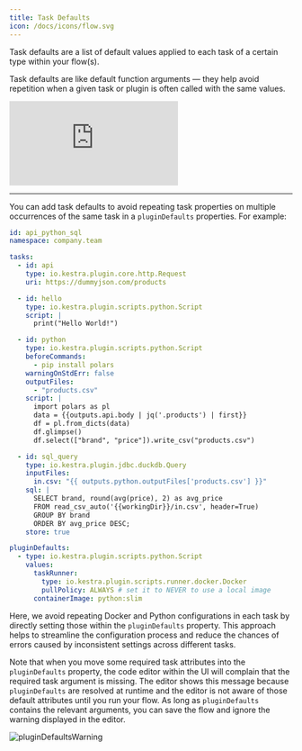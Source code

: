 ```yaml
---
title: Task Defaults
icon: /docs/icons/flow.svg
---
```


Task defaults are a list of default values applied to each task of a certain type within your flow(s). 

Task defaults are like default function arguments — they help avoid repetition when a given task or plugin is often called with the same values.

<div class="video-container">
  <iframe src="https://www.youtube.com/embed/y3Maq_5EjZ4?si=Wwr_o7XKCjpPH5Zc" title="YouTube video player" frameborder="0" allow="accelerometer; autoplay; clipboard-write; encrypted-media; gyroscope; picture-in-picture; web-share" referrerpolicy="strict-origin-when-cross-origin" allowfullscreen></iframe>
</div>

---

You can add task defaults to avoid repeating task properties on multiple occurrences of the same task in a `pluginDefaults` properties. For example:

```yaml
id: api_python_sql
namespace: company.team

tasks:
  - id: api
    type: io.kestra.plugin.core.http.Request
    uri: https://dummyjson.com/products

  - id: hello
    type: io.kestra.plugin.scripts.python.Script
    script: |
      print("Hello World!")

  - id: python
    type: io.kestra.plugin.scripts.python.Script
    beforeCommands:
      - pip install polars
    warningOnStdErr: false
    outputFiles:
      - "products.csv"
    script: |
      import polars as pl
      data = {{outputs.api.body | jq('.products') | first}}
      df = pl.from_dicts(data)
      df.glimpse()
      df.select(["brand", "price"]).write_csv("products.csv")

  - id: sql_query
    type: io.kestra.plugin.jdbc.duckdb.Query
    inputFiles:
      in.csv: "{{ outputs.python.outputFiles['products.csv'] }}"
    sql: |
      SELECT brand, round(avg(price), 2) as avg_price
      FROM read_csv_auto('{{workingDir}}/in.csv', header=True)
      GROUP BY brand
      ORDER BY avg_price DESC;
    store: true

pluginDefaults:
  - type: io.kestra.plugin.scripts.python.Script
    values:
      taskRunner:
        type: io.kestra.plugin.scripts.runner.docker.Docker
        pullPolicy: ALWAYS # set it to NEVER to use a local image
      containerImage: python:slim
```

Here, we avoid repeating Docker and Python configurations in each task by directly setting those within the `pluginDefaults` property. This approach helps to streamline the configuration process and reduce the chances of errors caused by inconsistent settings across different tasks.

Note that when you move some required task attributes into the `pluginDefaults` property, the code editor within the UI will complain that the required task argument is missing. The editor shows this message because `pluginDefaults` are resolved at runtime and the editor is not aware of those default attributes until you run your flow. As long as `pluginDefaults` contains the relevant arguments, you can save the flow and ignore the warning displayed in the editor.

![pluginDefaultsWarning](/docs/developer-guide/flow/warning.png)
